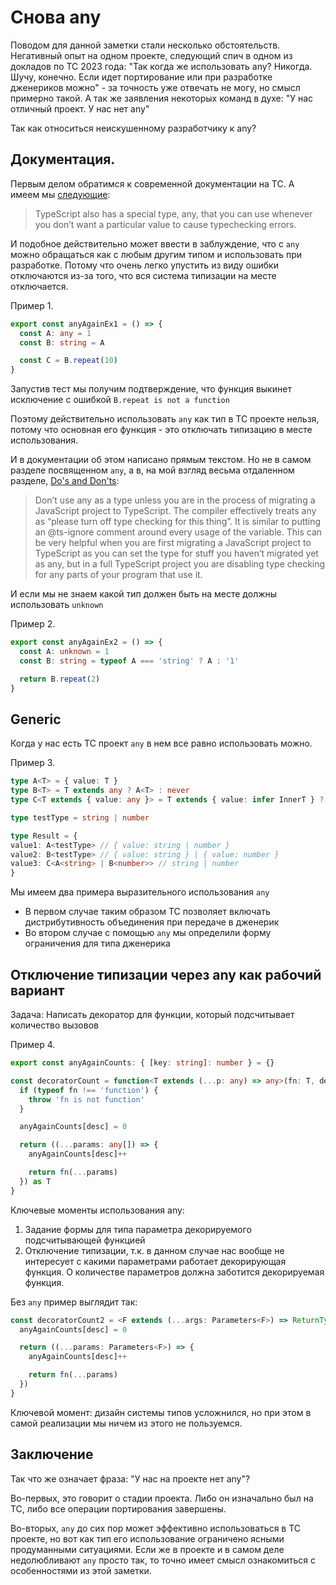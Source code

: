 # Снова any

Поводом для данной заметки стали несколько обстоятельств. Негативный опыт на одном проекте, следующий спич в одном из докладов по ТС 2023 года:
"Так когда же использовать any? Никогда. Шучу, конечно. Если идет портирование или при разработке дженериков можно" - за точность уже отвечать не могу, но смысл примерно такой.
А так же заявления некоторых команд в духе: "У нас отличный проект. У нас нет any"

Так как относиться неискушенному разработчику к any?

## Документация. 

Первым делом обратимся к современной документации на ТС. А имеем мы [следующие](https://www.typescriptlang.org/docs/handbook/2/everyday-types.html#any):
> TypeScript also has a special type, any, that you can use whenever you don’t want a particular value to cause typechecking errors.

И подобное действительно может ввести в заблуждение, что с `any` можно обращаться как с любым другим типом и использовать при разработке.
Потому что очень легко упустить из виду ошибки отключаются из-за того, что вся система типизации на месте отключается.

Пример 1.
```ts
export const anyAgainEx1 = () => {
  const A: any = 1
  const B: string = A

  const C = B.repeat(10)
}
```

Запустив тест мы получим подтверждение, что функция выкинет исключение с ошибкой `B.repeat is not a function`

Поэтому действительно использовать `any` как тип в ТС проекте нельзя, потому что основная его функция - это отключать типизацию в месте использования.

И в документации об этом написано прямым текстом. Но не в самом разделе посвященном `any`, а в, на мой взгляд весьма отдаленном разделе, [Do's and Don'ts](https://www.typescriptlang.org/docs/handbook/declaration-files/do-s-and-don-ts.html#any):

> Don’t use any as a type unless you are in the process of migrating a JavaScript project to TypeScript. The compiler effectively treats any as “please turn off type checking for this thing”. It is similar to putting an @ts-ignore comment around every usage of the variable. This can be very helpful when you are first migrating a JavaScript project to TypeScript as you can set the type for stuff you haven’t migrated yet as any, but in a full TypeScript project you are disabling type checking for any parts of your program that use it.

И если мы не знаем какой тип должен быть на месте должны использовать `unknown`

Пример 2.
```ts
export const anyAgainEx2 = () => {
  const A: unknown = 1
  const B: string = typeof A === 'string' ? A : '1'

  return B.repeat(2)
}
```

## Generic

Когда у нас есть ТС проект `any` в нем все равно использовать можно. 

Пример 3.
```ts
type A<T> = { value: T }
type B<T> = T extends any ? A<T> : never
type C<T extends { value: any }> = T extends { value: infer InnerT } ? InnerT : never

type testType = string | number

type Result = {
value1: A<testType> // { value: string | number }
value2: B<testType> // { value: string } | { value: number }
value3: C<A<string> | B<number>> // string | number
}
```

Мы имеем два примера выразительного использования `any`
- В первом случае таким образом ТС позволяет включать дистрибутивность объединения при передаче в дженерик
- Во втором случае с помощью `any` мы определили форму ограничения для типа дженерика

## Отключение типизации через any как рабочий вариант
Задача: Написать декоратор для функции, который подсчитывает количество вызовов

Пример 4.
```ts
export const anyAgainCounts: { [key: string]: number } = {}

const decoratorCount = function<T extends (...p: any) => any>(fn: T, desc: string): T {
  if (typeof fn !== 'function') {
    throw 'fn is not function'
  }

  anyAgainCounts[desc] = 0

  return ((...params: any[]) => {
    anyAgainCounts[desc]++

    return fn(...params)
  }) as T
}
```

Ключевые моменты использования any:
1. Задание формы для типа параметра декорируемого подсчитывающей функцией
2. Отключение типизации, т.к. в данном случае нас вообще не интересует с какими параметрами работает декорирующая функция. О количестве параметров должна заботится декорируемая функция.

Без `any` пример выглядит так:
```ts
const decoratorCount2 = <F extends (...args: Parameters<F>) => ReturnType<F>>(fn: F, desc: string) => {
  anyAgainCounts[desc] = 0

  return ((...params: Parameters<F>) => {
    anyAgainCounts[desc]++

    return fn(...params)
  })
}
```

Ключевой момент: дизайн системы типов усложнился, но при этом в самой реализации мы ничем из этого не пользуемся. 

## Заключение

Так что же означает фраза: "У нас на проекте нет any"?

Во-первых, это говорит о стадии проекта. Либо он изначально был на ТС, либо все операции портирования завершены.

Во-вторых, `any` до сих пор может эффективно использоваться в TC проекте, но вот как тип его использование ограничено ясными продуманными ситуациями. Если же в проекте и в самом деле недолюбливают `any` просто так, то точно имеет смысл ознакомиться с особенностями из этой заметки.

